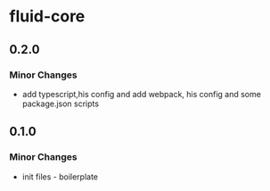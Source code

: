 # fluid-core

## 0.2.0

### Minor Changes

- add typescript,his config and add webpack, his config and some package.json scripts

## 0.1.0

### Minor Changes

- init files - boilerplate
